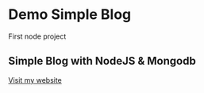 # Demo Simple Blog
First node project
## Simple Blog with NodeJS & Mongodb
[Visit my website](https://tu-blog.herokuapp.com/)
